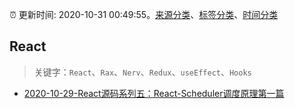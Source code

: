 :alarm_clock: 更新时间: 2020-10-31 00:49:55。[来源分类](../README.md)、[标签分类](../TAGS.md)、[时间分类](../TIMELINE.md)

## React


> 关键字：`React`、`Rax`、`Nerv`、`Redux`、`useEffect`、`Hooks`



- [2020-10-29-React源码系列五：React-Scheduler调度原理第一篇](https://juejin.im/post/6889314677528985614) 